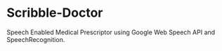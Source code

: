 # Scribble-Doctor
Speech Enabled Medical Prescriptor using Google Web Speech API and SpeechRecognition.
